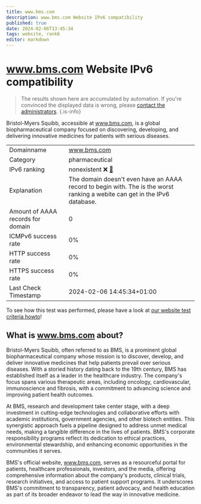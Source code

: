 ```yaml
---
title: www.bms.com
description: www.bms.com Website IPv6 compatibility
published: true
date: 2024-02-06T13:45:34
tags: website, rank6
editor: markdown
---
```


# www.bms.com Website IPv6 compatibility

> The results shown here are accumulated by automation. If you're convinced the displayed data is wrong, please [contact the administrators](/howto/chat). 
{.is-info}

Bristol-Myers Squibb, accessible at www.bms.com, is a global biopharmaceutical company focused on discovering, developing, and delivering innovative medicines for patients with serious diseases.


|   |   |
| - | - |
| Domainname | www.bms.com
| Category | pharmaceutical |
| IPv6 ranking | nonexistent :x: [🔗](/howto/ranking) |
| Explanation | The domain doesn't even have an AAAA record to begin with. The is the worst ranking a webite can get in the IPv6 database. |
| Amount of AAAA records for domain | 0 |
| ICMPv6 success rate | 0%|
| HTTP success rate | 0% |
| HTTPS success rate | 0% |
| Last Check Timestamp | 2024-02-06 14:45:34+01:00 |

To see how this test was performed, please have a look at [our website test criteria howto](/howto/testcriteria/website)!


## What is www.bms.com about?
Bristol-Myers Squibb, often referred to as BMS, is a prominent global biopharmaceutical company whose mission is to discover, develop, and deliver innovative medicines that help patients prevail over serious diseases. With a storied history dating back to the 19th century, BMS has established itself as a leader in the healthcare industry. The company's focus spans various therapeutic areas, including oncology, cardiovascular, immunoscience and fibrosis, with a commitment to advancing science and improving patient health outcomes.

At BMS, research and development take center stage, with a deep investment in cutting-edge technologies and collaborative efforts with academic institutions, government agencies, and other biotech entities. This synergistic approach fuels a pipeline designed to address unmet medical needs, making a tangible difference in the lives of patients. BMS's corporate responsibility programs reflect its dedication to ethical practices, environmental stewardship, and enhancing economic opportunities in the communities it serves.

BMS's official website, www.bms.com, serves as a resourceful portal for patients, healthcare professionals, investors, and the media, offering comprehensive information about the company's products, clinical trials, research initiatives, and access to patient support programs. It underscores BMS's commitment to transparency, patient advocacy, and health education as part of its broader endeavor to lead the way in innovative medicine.


